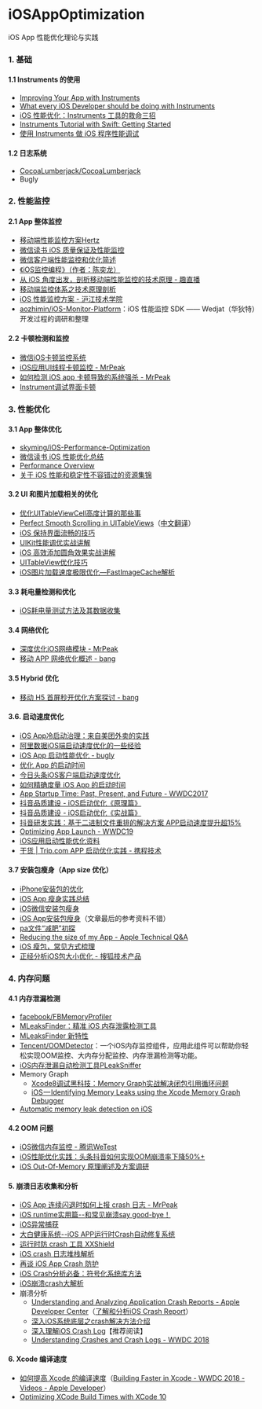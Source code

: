 # iOSAppOptimization
iOS App 性能优化理论与实践



### 1. 基础
#### 1.1 Instruments 的使用
- [Improving Your App with Instruments](https://developer.apple.com/videos/play/wwdc2014/418/)
- [What every iOS Developer should be doing with Instruments](https://medium.com/@kazmiekr/what-every-ios-developer-should-be-doing-with-instruments-d1661eeaf64f)
- [iOS 性能优化：Instruments 工具的救命三招](https://blog.leancloud.cn/2835/)
- [Instruments Tutorial with Swift: Getting Started](https://www.raywenderlich.com/166125/instruments-tutorial-swift-getting-started)
- [使用 Instruments 做 iOS 程序性能调试](http://www.samirchen.com/use-instruments/)

#### 1.2 日志系统
- [CocoaLumberjack/CocoaLumberjack](https://github.com/CocoaLumberjack/CocoaLumberjack)
- Bugly

### 2. 性能监控
#### 2.1 App 整体监控
- [移动端性能监控方案Hertz](http://mp.weixin.qq.com/s?__biz=MjM5NjQ5MTI5OA==&mid=2651745918&idx=2&sn=911bd1a1d863b5be4b501b5099f00d55&chksm=bd12b7338a653e25c736d9706910bd336a3a86823f264fd4df08b3eb5fdd2530a98ab3cc1ba7&mpshare=1&scene=23&srcid=0427otTfU3sihcE91joRnEGv#rd)
- [微信读书 iOS 质量保证及性能监控](http://wereadteam.github.io/2016/12/12/Monitor/)
- [微信客户端性能监控和优化简述](http://www.infoq.com/cn/news/2017/07/wechat-client-performance-tuning)
- [ 《iOS监控编程》（作者：陈奕龙）](https://xiaozhuanlan.com/godeye)
- [从 iOS 角度出发，剖析移动端性能监控的技术原理 - 趣直播](https://link.jianshu.com/?t=http%3A%2F%2Fm.quzhiboapp.com%2F%3F%23%21%2Fintro%2F392)
- [移动端监控体系之技术原理剖析](https://www.jianshu.com/p/8123fc17fe0e)
- [ iOS 性能监控方案 - 沪江技术学院](https://github.com/aozhimin/iOS-Monitor-Platform)
- [aozhimin/iOS-Monitor-Platform](https://github.com/aozhimin/iOS-Monitor-Platform)：iOS 性能监控 SDK —— Wedjat（华狄特）开发过程的调研和整理

#### 2.2 卡顿检测和监控
- [微信iOS卡顿监控系统](http://mp.weixin.qq.com/s?__biz=MzAwNDY1ODY2OQ==&mid=207890859&idx=1&sn=e98dd604cdb854e7a5808d2072c29162&mpshare=1&scene=23&srcid=0705h7FPQcWYxo0OMO63B5Aj#rd)
- [iOS应用UI线程卡顿监控 - MrPeak](https://mp.weixin.qq.com/s?__biz=MzI5MjEzNzA1MA==&mid=2650264136&idx=1&sn=052c1db8131d4bed8458b98e1ec0d5b0&chksm=f406837dc3710a6b49e76ce3639f671373b553e8a91b544e82bb8747e9adc7985fea1093a394#rd)
- [如何检测 iOS app 卡顿导致的系统强杀 - MrPeak](https://mp.weixin.qq.com/s/FskmoclDyo9ho1bTU28XpA)
- [Instrument调试界面卡顿](http://www.jianshu.com/p/9dbbc91c8059)

### 3. 性能优化
#### 3.1 App 整体优化
- [skyming/iOS-Performance-Optimization](https://github.com/skyming/iOS-Performance-Optimization)
- [微信读书 iOS 性能优化总结](http://wereadteam.github.io/2016/05/03/WeRead-Performance/)
- [Performance Overview](https://developer.apple.com/library/content/documentation/Performance/Conceptual/PerformanceOverview/Introduction/Introduction.html#//apple_ref/doc/uid/TP40001410)
- [关于 iOS 性能和稳定性不容错过的资源集锦](https://xiaozhuanlan.com/topic/1907362845)

#### 3.2  UI 和图片加载相关的优化
- [优化UITableViewCell高度计算的那些事](http://blog.sunnyxx.com/2015/05/17/cell-height-calculation/)
- [Perfect Smooth Scrolling in UITableViews](https://medium.com/ios-os-x-development/perfect-smooth-scrolling-in-uitableviews-fd609d5275a5)（[中文翻译](https://southpeak.github.io/2015/12/20/perfect-smooth-scrolling-in-uitableviews/)）
- [iOS 保持界面流畅的技巧](http://blog.ibireme.com/2015/11/12/smooth_user_interfaces_for_ios/)
- [UIKit性能调优实战讲解](https://github.com/bestswifter/blog/blob/master/articles/uikit-optimization.md)
- [iOS 高效添加圆角效果实战讲解](https://bestswifter.com/efficient-rounded-corner/)
- [UITableView优化技巧](http://www.cocoachina.com/ios/20150602/11968.html)
- [iOS图片加载速度极限优化—FastImageCache解析](https://blog.cnbang.net/tech/2578/)

#### 3.3 耗电量检测和优化
- [iOS耗电量测试方法及其数据收集](https://mp.weixin.qq.com/s?__biz=MjM5ODY4ODIxOA==&mid=2653201881&idx=1&sn=d4c9e65ea8af5ec1d8835bc32351b10f&chksm=bd16e16c8a61687afd973568e003e2aa6c20e3a9ecd9b93b11dc67586c13ebaa3b308eed3095&mpshare=1&scene=1&srcid=0802WyHYGUMINTB5fIYeBM8w#rd)

#### 3.4 网络优化
- [深度优化iOS网络模块 - MrPeak](https://zhuanlan.zhihu.com/p/22943142)
- [移动 APP 网络优化概述 - bang](https://blog.cnbang.net/tech/3531/)

#### 3.5 Hybrid 优化
- [移动 H5 首屏秒开优化方案探讨 - bang](https://blog.cnbang.net/tech/3477/)


#### 3.6. 启动速度优化
- [iOS App冷启动治理：来自美团外卖的实践](https://juejin.im/post/5c0a17d6e51d4570cf60d102)
- [阿里数据iOS端启动速度优化的一些经验](http://www.cocoachina.com/ios/20180202/22120.html)
- [iOS App 启动性能优化 - bugly](http://www.10tiao.com/html/330/201708/2653579242/1.html)
- [优化 App 的启动时间](http://yulingtianxia.com/blog/2016/10/30/Optimizing-App-Startup-Time/)
- [今日头条iOS客户端启动速度优化](https://mp.weixin.qq.com/s/oiX4W2TgOn1otvzVVqdPWg)
- [如何精确度量 iOS App 的启动时间](https://www.jianshu.com/p/c14987eee107)
- [App Startup Time: Past, Present, and Future - WWDC2017](https://developer.apple.com/videos/play/wwdc2017/413)
- [抖音品质建设 - iOS启动优化《原理篇》](https://mp.weixin.qq.com/s/3-Sbqe9gxdV6eI1f435BDg)
- [抖音品质建设 - iOS启动优化《实战篇》](https://mp.weixin.qq.com/s/ekXfFu4-rmZpHwzFuKiLXw)
- [抖音研发实践：基于二进制文件重排的解决方案 APP启动速度提升超15%](https://mp.weixin.qq.com/s/Drmmx5JtjG3UtTFksL6Q8Q)
- [Optimizing App Launch - WWDC19](https://developer.apple.com/videos/play/wwdc2019/423/)
- [iOS应用启动性能优化资料](https://everettjf.github.io/2018/08/06/ios-launch-performance-collection/)
- [干货 | Trip.com APP 启动优化实践 - 携程技术](https://mp.weixin.qq.com/s/smWjs2X8HWvcvKW_DSXYJA)

#### 3.7 安装包瘦身（App size 优化）
- [iPhone安装包的优化](https://techblog.toutiao.com/2016/12/27/iphone/)
- [iOS App 瘦身实践总结](https://juejin.im/post/5800ef71a0bb9f0058736caa)
- [iOS微信安装包瘦身](https://mp.weixin.qq.com/s?__biz=MzAwNDY1ODY2OQ==&mid=207986417&idx=1&sn=77ea7d8e4f8ab7b59111e78c86ccfe66&3rd=MzA3MDU4NTYzMw==&scene=6#rd)
- [iOS App安装包瘦身](http://willwei.me/2017/04/19/iOS%20App%E5%AE%89%E8%A3%85%E5%8C%85%E7%98%A6%E8%BA%AB/)（文章最后的参考资料不错）
- [pa文件“减肥”初探](https://www.jianshu.com/p/a72d03e92c80)
- [Reducing the size of my App - Apple Technical Q&A](https://developer.apple.com/library/archive/qa/qa1795/_index.html)
- [iOS 瘦包，常见方式梳理](https://xiaozhuanlan.com/topic/7801394625)
- [正经分析iOS包大小优化 - 搜狐技术产品](https://mp.weixin.qq.com/s/TI1PHPAuCQwfvZk47L89lg)


### 4. 内存问题
#### 4.1 内存泄漏检测
- [facebook/FBMemoryProfiler](https://github.com/facebook/FBMemoryProfiler)
- [MLeaksFinder：精准 iOS 内存泄露检测工具](http://wereadteam.github.io/2016/02/22/MLeaksFinder/)
- [MLeaksFinder 新特性](http://wereadteam.github.io/2016/07/20/MLeaksFinder2/)
- [Tencent/OOMDetector](https://github.com/Tencent/OOMDetector?hmsr=toutiao.io&utm_medium=toutiao.io&utm_source=toutiao.io)：一个iOS内存监控组件，应用此组件可以帮助你轻松实现OOM监控、大内存分配监控、内存泄漏检测等功能。
- [iOS内存泄漏自动检测工具PLeakSniffer](https://mp.weixin.qq.com/s/qo8nu71iw_a1bhMCFIoA4Q)
- Memory Graph
  - [Xcode8调试黑科技：Memory Graph实战解决闭包引用循环问题](https://www.jianshu.com/p/f792f9aa2e45)
  - [iOS — Identifying Memory Leaks using the Xcode Memory Graph Debugger](https://medium.com/zendesk-engineering/ios-identifying-memory-leaks-using-the-xcode-memory-graph-debugger-e84f097b9d15)
- [Automatic memory leak detection on iOS](https://code.facebook.com/posts/583946315094347/automatic-memory-leak-detection-on-ios/)


#### 4.2 OOM 问题
- [iOS微信内存监控 -  腾讯WeTest](https://mp.weixin.qq.com/s/r0Q7um7P1p2gIb0aHldyNw)
- [iOS性能优化实践：头条抖音如何实现OOM崩溃率下降50%+](https://mp.weixin.qq.com/s/4-4M9E8NziAgshlwB7Sc6g)
- [iOS Out-Of-Memory 原理阐述及方案调研](https://juejin.cn/post/6844903749836603400)

#### 5. 崩溃日志收集和分析
- [iOS App 连续闪退时如何上报 crash 日志 - MrPeak](https://mp.weixin.qq.com/s/ADj-BT7itSfHVIvyAoseRA)
- [iOS runtime实用篇--和常见崩溃say good-bye！](https://www.jianshu.com/p/5d625f86bd02)
- [iOS异常捕获](http://www.iosxxx.com/blog/2015-08-29-iosyi-chang-bu-huo.html)
- [大白健康系统--iOS APP运行时Crash自动修复系统](https://neyoufan.github.io/2017/01/13/ios/BayMax_HTSafetyGuard/)
- [运行时防 crash 工具 XXShield](https://github.com/ValiantCat/XXShield)
- [iOS crash 日志堆栈解析](https://juejin.im/post/5adf15f2518825671775f3e1)
- [再谈 iOS App Crash 防护](https://xiaozhuanlan.com/topic/6280793154)
- [iOS Crash分析必备：符号化系统库方法](https://zuikyo.github.io/2016/12/18/iOS%20Crash%E6%97%A5%E5%BF%97%E5%88%86%E6%9E%90%E5%BF%85%E5%A4%87%EF%BC%9A%E7%AC%A6%E5%8F%B7%E5%8C%96%E7%B3%BB%E7%BB%9F%E5%BA%93%E6%96%B9%E6%B3%95/)
- [iOS崩溃crash大解析](https://www.jianshu.com/p/1b804426d212)
- 崩溃分析
  - [Understanding and Analyzing Application Crash Reports - Apple Developer Center](https://developer.apple.com/library/archive/technotes/tn2151/_index.html)（[了解和分析iOS Crash Report](https://juejin.im/post/5c5edb37e51d457f926d2290)）
  - [深入iOS系统底层之crash解决方法介绍](https://www.jianshu.com/p/cf0945f9c1f8)
  - [深入理解iOS Crash Log](https://blog.csdn.net/Hello_Hwc/article/details/80946318)【推荐阅读】
  - [Understanding Crashes and Crash Logs - WWDC 2018](https://developer.apple.com/videos/play/wwdc2018/414/)


#### 6. Xcode 编译速度

- [如何提高 Xcode 的编译速度](https://juejin.im/post/5b21449fe51d4506d33d1187)（[Building Faster in Xcode - WWDC 2018 - Videos - Apple Developer](https://developer.apple.com/videos/play/wwdc2018/408)）
- [Optimizing XCode Build Times with XCode 10](https://tech.iheart.com/optimizing-xcode-build-times-with-xcode-10-527bfc0ce27f)
